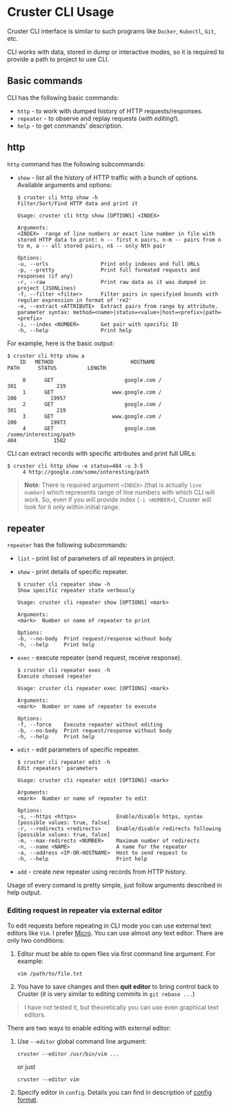 # Cruster CLI Usage

Cruster CLI interface is similar to such programs like `Docker`, `Kubectl`, `Git`, etc.

CLI works with data, stored in dump or interactive modes, so it is required to provide a path to project to use CLI.

## Basic commands

CLI has the following basic commands:

- `http` - to work with dumped history of HTTP requests/responses.
- `repeater` - to observe and replay requests (*with editing!*).
- `help` - to get commands' description.

## http

`http` command has the following subcommands:

- `show` - list all the history of HTTP traffic with a bunch of options.
Available arguments and options:

    ```shell
    $ cruster cli http show -h
    Filter/Sort/Find HTTP data and print it

    Usage: cruster cli http show [OPTIONS] <INDEX>

    Arguments:
    <INDEX>  range of line numbers or exact line number in file with stored HTTP data to print: n -- first n pairs, n-m -- pairs from n to m, a -- all stored pairs, n$ -- only Nth pair

    Options:
    -u, --urls                 Print only indexes and full URLs
    -p, --pretty               Print full formated requests and responses (if any)
    -r, --raw                  Print raw data as it was dumped in project (JSONLines)
    -f, --filter <filter>      Filter pairs in specifyied bounds with regular expression in format of 're2'
    -e, --extract <ATTRIBUTE>  Extract pairs from range by attribute. parameter syntax: method=<name>|status=<value>|host=<prefix>|path=<prefix>
    -i, --index <NUMBER>       Get pair with specific ID
    -h, --help                 Print help
    ```

For example, here is the basic output:

```shell
$ cruster cli http show a
    ID   METHOD                         HOSTNAME                                                                   PATH      STATUS          LENGTH

     0      GET                       google.com /                                                                              301             219
     1      GET                   www.google.com /                                                                              200           19957
     2      GET                       google.com /                                                                              301             219
     3      GET                   www.google.com /                                                                              200           19973
     4      GET                       google.com /some/interesting/path                                                         404            1582
```

CLI can extract records with specific attributes and print full URLs:

```shell
$ cruster cli http show -e status=404 -u 3-5
     4 http://google.com/some/interesting/path
```

> **Note**: There is required argument `<INDEX>` (that is actually `line number`) which represents range of line numbers with which CLI will work. So, even if you will provide index (`-i <NUMBER>`), Cruster will look for it only within initial range.

## repeater

`repeater` has the following subcommands:

- `list` - print list of parameters of all repeaters in project.
- `show` - print details of specific repeater.

    ```shell
    $ cruster cli repeater show -h
    Show specific repeater state verbously

    Usage: cruster cli repeater show [OPTIONS] <mark>

    Arguments:
    <mark>  Number or name of repeater to print

    Options:
    -b, --no-body  Print request/response without body
    -h, --help     Print help
    ```

- `exec` - execute repeater (send request, receive response).

    ```shell
    $ cruster cli repeater exec -h
    Execute choosed repeater

    Usage: cruster cli repeater exec [OPTIONS] <mark>

    Arguments:
    <mark>  Number or name of repeater to execute

    Options:
    -f, --force    Execute repeater without editing
    -b, --no-body  Print request/response without body
    -h, --help     Print help
    ```

- `edit` - edit parameters of specific repeater.

    ```shell
    $ cruster cli repeater edit -h
    Edit repeaters' parameters

    Usage: cruster cli repeater edit [OPTIONS] <mark>

    Arguments:
    <mark>  Number or name of repeater to edit

    Options:
    -s, --https <https>             Enable/disable https, syntax [possible values: true, false]
    -r, --redirects <redirects>     Enable/disable redirects following [possible values: true, false]
    -m, --max-redirects <NUMBER>    Maximum number of redirects
    -n, --name <NAME>               A name for the repeater
    -a, --address <IP-OR-HOSTNAME>  Host to send request to
    -h, --help                      Print help
    ```

- `add` - create new repeater using records from HTTP history.

Usage of every comand is pretty simple, just follow arguments described in help output.

### Editing request in repeater via external editor

To edit requests before repeating in CLI mode you can use external text editors like `Vim`. I prefer [Micro](https://github.com/zyedidia/micro). You can use almost *any* text editor. There are only two conditions:

1. Editor must be able to open files via first command line argument. For example:

    ```shell
    vim /path/to/file.txt
    ```

2. You have to save changes and then **quit editor** to bring control back to Cruster (it is very similar to editing commits in `git rebase ...`)

> I have not tested it, but theoretically you can use even graphical text editors.

There are two ways to enable editing with external editor:

1. Use `--editor` global command line argument:

    ```shell
    cruster --editor /usr/bin/vim ...
    ```

    or just

    ```shell
    cruster --editor vim
    ```

2. Specify editor in `config`. Details you can find in description of [config format](https://github.com/sinKettu/cruster/blob/master/docs/Cruster%20YAML%20Config%20Format.md).
